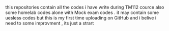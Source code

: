 this repositories contain all the codes i have write during TM112 cource also some homelab codes alone with Mock exam codes . it may contain some uesless codes but this is my first time uploading on GitHub and i belive i need to some improvment , its just a strart